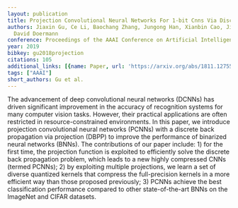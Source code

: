 ```yaml
---
layout: publication
title: Projection Convolutional Neural Networks For 1-bit Cnns Via Discrete Back Propagation
authors: Jiaxin Gu, Ce Li, Baochang Zhang, Jungong Han, Xianbin Cao, Jianzhuang Liu,
  David Doermann
conference: Proceedings of the AAAI Conference on Artificial Intelligence
year: 2019
bibkey: gu2018projection
citations: 105
additional_links: [{name: Paper, url: 'https://arxiv.org/abs/1811.12755'}]
tags: ["AAAI"]
short_authors: Gu et al.
---
```

The advancement of deep convolutional neural networks (DCNNs) has driven
significant improvement in the accuracy of recognition systems for many
computer vision tasks. However, their practical applications are often
restricted in resource-constrained environments. In this paper, we introduce
projection convolutional neural networks (PCNNs) with a discrete back
propagation via projection (DBPP) to improve the performance of binarized
neural networks (BNNs). The contributions of our paper include: 1) for the
first time, the projection function is exploited to efficiently solve the
discrete back propagation problem, which leads to a new highly compressed CNNs
(termed PCNNs); 2) by exploiting multiple projections, we learn a set of
diverse quantized kernels that compress the full-precision kernels in a more
efficient way than those proposed previously; 3) PCNNs achieve the best
classification performance compared to other state-of-the-art BNNs on the
ImageNet and CIFAR datasets.